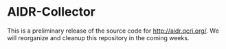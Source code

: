 AIDR-Collector
==============

This is a preliminary release of the source code for http://aidr.qcri.org/. We will reorganize and cleanup this repository in the coming weeks.
